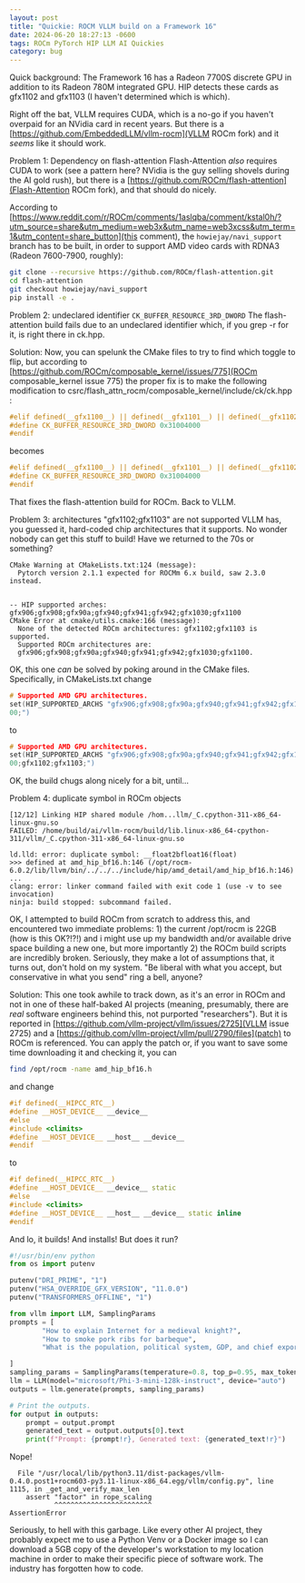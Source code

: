 ```yaml
---
layout: post
title: "Quickie: ROCM VLLM build on a Framework 16"
date: 2024-06-20 18:27:13 -0600
tags: ROCm PyTorch HIP LLM AI Quickies
category: bug
---
```

Quick background: The Framework 16 has a Radeon 7700S discrete GPU in addition to its Radeon 780M integrated GPU. HIP detects these cards as gfx1102 and gfx1103 (I haven't determined which is which).

Right off the bat, VLLM requires CUDA, which is a no-go if you haven't overpaid for an NVidia card in recent years. But there is a [https://github.com/EmbeddedLLM/vllm-rocm](VLLM ROCm fork) and it *seems* like it should work.

Problem 1:  Dependency on flash-attention
Flash-Attention *also* requires CUDA to work (see a pattern here? NVidia is the guy selling shovels during the AI gold rush), but there is a [https://github.com/ROCm/flash-attention](Flash-Attention ROCm fork), and that should do nicely.

According to [https://www.reddit.com/r/ROCm/comments/1aslqba/comment/kstal0h/?utm_source=share&utm_medium=web3x&utm_name=web3xcss&utm_term=1&utm_content=share_button](this comment), the `howiejay/navi_support` branch has to be built, in order to support AMD video cards with RDNA3 (Radeon 7600-7900, roughly):
```sh
git clone --recursive https://github.com/ROCm/flash-attention.git
cd flash-attention
git checkout howiejay/navi_support
pip install -e .
```
Problem 2: undeclared identifier `CK_BUFFER_RESOURCE_3RD_DWORD` 
The flash-attention build fails due to an undeclared identifier which, if you grep -r for it, is right there in ck.hpp. 

Solution:
Now, you can spelunk the CMake files to try to find which toggle to flip, but according to [https://github.com/ROCm/composable_kernel/issues/775](ROCm composable_kernel issue 775) the proper fix is to make the following modification to csrc/flash_attn_rocm/composable_kernel/include/ck/ck.hpp :
```c++
#elif defined(__gfx1100__) || defined(__gfx1101__) || defined(__gfx1102__) // for GPU code
#define CK_BUFFER_RESOURCE_3RD_DWORD 0x31004000
#endif
```
becomes
```c++
#elif defined(__gfx1100__) || defined(__gfx1101__) || defined(__gfx1102__) || defined(__gfx1103__) // for GPU code
#define CK_BUFFER_RESOURCE_3RD_DWORD 0x31004000
#endif
```
That fixes the flash-attention build for ROCm. Back to VLLM.

Problem 3: architectures "gfx1102;gfx1103" are not supported
VLLM has, you guessed it, hard-coded chip architectures that it supports. No wonder nobody can get this stuff to build! Have we returned to the 70s or something?
```
CMake Warning at CMakeLists.txt:124 (message):
  Pytorch version 2.1.1 expected for ROCMm 6.x build, saw 2.3.0 instead.


-- HIP supported arches: gfx906;gfx908;gfx90a;gfx940;gfx941;gfx942;gfx1030;gfx1100
CMake Error at cmake/utils.cmake:166 (message):
  None of the detected ROCm architectures: gfx1102;gfx1103 is supported.
  Supported ROCm architectures are:
  gfx906;gfx908;gfx90a;gfx940;gfx941;gfx942;gfx1030;gfx1100.
```
OK, this one *can* be solved by poking around in the CMake files. Specifically, in CMakeLists.txt change
```c++
# Supported AMD GPU architectures.
set(HIP_SUPPORTED_ARCHS "gfx906;gfx908;gfx90a;gfx940;gfx941;gfx942;gfx1030;gfx11
00;")
```
to
```c++
# Supported AMD GPU architectures.
set(HIP_SUPPORTED_ARCHS "gfx906;gfx908;gfx90a;gfx940;gfx941;gfx942;gfx1030;gfx11
00;gfx1102;gfx1103;") 
```
OK, the build chugs along nicely for a bit, until...

Problem 4: duplicate symbol in ROCm objects
```
[12/12] Linking HIP shared module /hom...llm/_C.cpython-311-x86_64-linux-gnu.so
FAILED: /home/build/ai/vllm-rocm/build/lib.linux-x86_64-cpython-311/vllm/_C.cpython-311-x86_64-linux-gnu.so

ld.lld: error: duplicate symbol: __float2bfloat16(float)
>>> defined at amd_hip_bf16.h:146 (/opt/rocm-6.0.2/lib/llvm/bin/../../../include/hip/amd_detail/amd_hip_bf16.h:146)
...
clang: error: linker command failed with exit code 1 (use -v to see invocation)
ninja: build stopped: subcommand failed.
```
OK, I attempted to build ROCm from scratch to address this, and encountered two immediate problems: 1) the current /opt/rocm is 22GB (how is this OK?!?!) and i might use up my bandwidth and/or available drive space building a new one, but more importantly 2) the ROCm build scripts are incredibly broken. Seriously, they make a lot of assumptions that, it turns out, don't hold on my system. "Be liberal with what you accept, but conservative in what you send" ring a bell, anyone?

Solution:
This one took awhile to track down, as it's an error in ROCm and not in one of these half-baked AI projects (meaning, presumably, there are *real* software engineers behind this, not purported "researchers"). But it is reported in [https://github.com/vllm-project/vllm/issues/2725](VLLM issue 2725) and a [https://github.com/vllm-project/vllm/pull/2790/files](patch) to ROCm is referenced. You can apply the patch or, if you want to save some time downloading it and checking it, you can
```sh
find /opt/rocm -name amd_hip_bf16.h
```
and change
```c++
#if defined(__HIPCC_RTC__)
#define __HOST_DEVICE__ __device__
#else
#include <climits>
#define __HOST_DEVICE__ __host__ __device__
#endif
```
to
```c++
#if defined(__HIPCC_RTC__)
#define __HOST_DEVICE__ __device__ static
#else
#include <climits>
#define __HOST_DEVICE__ __host__ __device__ static inline
#endif
```

And lo, it builds! And installs! But does it run?

```python
#!/usr/bin/env python
from os import putenv

putenv("DRI_PRIME", "1")
putenv("HSA_OVERRIDE_GFX_VERSION", "11.0.0")
putenv("TRANSFORMERS_OFFLINE", "1")

from vllm import LLM, SamplingParams
prompts = [
        "How to explain Internet for a medieval knight?",
        "How to smoke pork ribs for barbeque",
        "What is the population, political system, GDP, and chief exports of Liberia?"

]
sampling_params = SamplingParams(temperature=0.8, top_p=0.95, max_tokens=500)
llm = LLM(model="microsoft/Phi-3-mini-128k-instruct", device="auto")
outputs = llm.generate(prompts, sampling_params)

# Print the outputs.
for output in outputs:
    prompt = output.prompt
    generated_text = output.outputs[0].text
    print(f"Prompt: {prompt!r}, Generated text: {generated_text!r}")

```
Nope!
```
  File "/usr/local/lib/python3.11/dist-packages/vllm-0.4.0.post1+rocm603-py3.11-linux-x86_64.egg/vllm/config.py", line 1115, in _get_and_verify_max_len
    assert "factor" in rope_scaling
           ^^^^^^^^^^^^^^^^^^^^^^^^
AssertionError
```
Seriously, to hell with this garbage. Like every other AI project, they probably
expect me to use a Python Venv or a Docker image so I can download a 5GB copy
of the developer's workstation to my location machine in order to make their
specific piece of software work. The industry has forgotten how to code.
